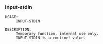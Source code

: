 ### input-stdin
```red
USAGE:
     INPUT-STDIN 

DESCRIPTION: 
     Temporary function, internal use only. 
     INPUT-STDIN is a routine! value.

```
